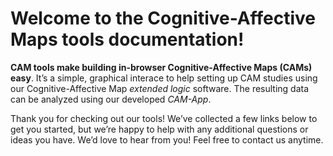 Welcome to the Cognitive-Affective Maps tools documentation!
===============================================

<!-- 
[![Documentation Status](https://readthedocs.org/projects/example-mkdocs-basic/badge/?version=latest)](https://example-mkdocs-basic.readthedocs.io/en/latest/?badge=latest)
 -->

**CAM tools make building in-browser Cognitive-Affective Maps (CAMs) easy**. It’s a simple, graphical interace to help
setting up CAM studies using our Cognitive-Affective Map *extended logic* software. The resulting data can be analyzed
using our developed *CAM-App*.

Thank you for checking out our tools! We’ve collected a few links below to get you started, but we’re happy to help with
any additional questions or ideas you have. We’d love to hear from you! Feel free to contact us anytime.


